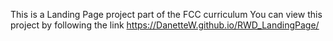 This is a Landing Page project part of the FCC curriculum
You can view this project by following the link https://DanetteW.github.io/RWD_LandingPage/